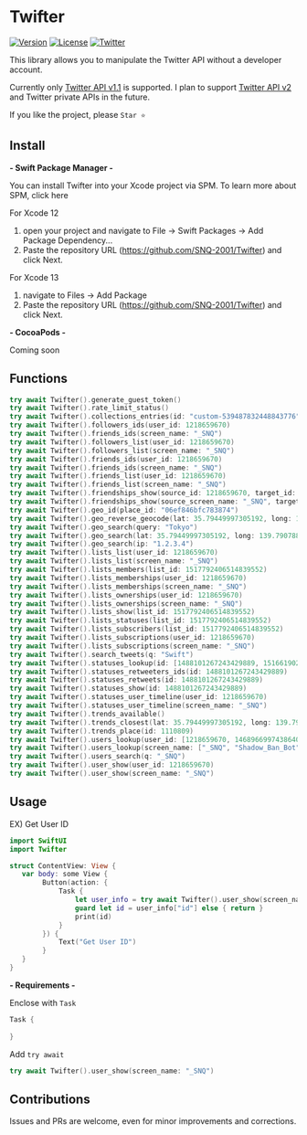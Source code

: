 # Twifter

[![Version](https://img.shields.io/badge/version-0.1.0-blue)](https://github.com/SNQ-2001/Twifter)
[![License](https://img.shields.io/badge/License-MIT-green)](https://github.com/SNQ-2001/Twifter)
[![Twitter](https://img.shields.io/twitter/follow/_SNQ?style=social)](https://twitter.com/_SNQ)

This library allows you to manipulate the Twitter API without a developer account.

Currently only [Twitter API v1.1](https://developer.twitter.com/en/docs/api-reference-index#twitter-api-standard) is supported.
I plan to support [Twitter API v2](https://developer.twitter.com/en/docs/api-reference-index#twitter-api-v2) and Twitter private APIs in the future.

If you like the project, please `Star ⭐️`

## Install

**- Swift Package Manager -**

You can install Twifter into your Xcode project via SPM. To learn more about SPM, click here

For Xcode 12
   1. open your project and navigate to File → Swift Packages → Add Package Dependency...
   2. Paste the repository URL (https://github.com/SNQ-2001/Twifter) and click Next.
 
For Xcode 13
   1. navigate to Files → Add Package
   2. Paste the repository URL (https://github.com/SNQ-2001/Twifter) and click Next.

**- CocoaPods -**

Coming soon

## Functions
```Swift
try await Twifter().generate_guest_token()
try await Twifter().rate_limit_status()
try await Twifter().collections_entries(id: "custom-539487832448843776")
try await Twifter().followers_ids(user_id: 1218659670)
try await Twifter().friends_ids(screen_name: "_SNQ")
try await Twifter().followers_list(user_id: 1218659670)
try await Twifter().followers_list(screen_name: "_SNQ")
try await Twifter().friends_ids(user_id: 1218659670)
try await Twifter().friends_ids(screen_name: "_SNQ")
try await Twifter().friends_list(user_id: 1218659670)
try await Twifter().friends_list(screen_name: "_SNQ")
try await Twifter().friendships_show(source_id: 1218659670, target_id: 1468966997438640128)
try await Twifter().friendships_show(source_screen_name: "_SNQ", target_screen_name: "Shadow_Ban_Bot")
try await Twifter().geo_id(place_id: "06ef846bfc783874")
try await Twifter().geo_reverse_geocode(lat: 35.79449997305192, long: 139.79078800000002)
try await Twifter().geo_search(query: "Tokyo")
try await Twifter().geo_search(lat: 35.79449997305192, long: 139.79078800000002)
try await Twifter().geo_search(ip: "1.2.3.4")
try await Twifter().lists_list(user_id: 1218659670)
try await Twifter().lists_list(screen_name: "_SNQ")
try await Twifter().lists_members(list_id: 1517792406514839552)
try await Twifter().lists_memberships(user_id: 1218659670)
try await Twifter().lists_memberships(screen_name: "_SNQ")
try await Twifter().lists_ownerships(user_id: 1218659670)
try await Twifter().lists_ownerships(screen_name: "_SNQ")
try await Twifter().lists_show(list_id: 1517792406514839552)
try await Twifter().lists_statuses(list_id: 1517792406514839552)
try await Twifter().lists_subscribers(list_id: 1517792406514839552)
try await Twifter().lists_subscriptions(user_id: 1218659670)
try await Twifter().lists_subscriptions(screen_name: "_SNQ")
try await Twifter().search_tweets(q: "Swift")
try await Twifter().statuses_lookup(id: [1488101267243429889, 1516619027288043521])
try await Twifter().statuses_retweeters_ids(id: 1488101267243429889)
try await Twifter().statuses_retweets(id: 1488101267243429889)
try await Twifter().statuses_show(id: 1488101267243429889)
try await Twifter().statuses_user_timeline(user_id: 1218659670)
try await Twifter().statuses_user_timeline(screen_name: "_SNQ")
try await Twifter().trends_available()
try await Twifter().trends_closest(lat: 35.79449997305192, long: 139.79078800000002)
try await Twifter().trends_place(id: 1110809)
try await Twifter().users_lookup(user_id: [1218659670, 1468966997438640128])
try await Twifter().users_lookup(screen_name: ["_SNQ", "Shadow_Ban_Bot"])
try await Twifter().users_search(q: "_SNQ")
try await Twifter().user_show(user_id: 1218659670)
try await Twifter().user_show(screen_name: "_SNQ")
```

## Usage

EX) Get User ID
```Swift
import SwiftUI
import Twifter

struct ContentView: View {
   var body: some View {
        Button(action: {
            Task {
                let user_info = try await Twifter().user_show(screen_name: "_SNQ")
                guard let id = user_info["id"] else { return }
                print(id)
            }
        }) {
            Text("Get User ID")
        }
   }
}
```

**- Requirements -**

Enclose with `Task`

```Swift
Task {
    
}
```

Add `try await`

```Swift
try await Twifter().user_show(screen_name: "_SNQ")
```

## Contributions

Issues and PRs are welcome, even for minor improvements and corrections.
